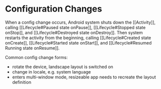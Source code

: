 # Configuration Changes

When a config change occurs, Android system shuts down the [[Activity]], calling [[Lifecycle#Paused state onPause]], [[Lifecycle#Stopped state onStop]], and [[Lifecycle#Destroyed state onDestroy]]. Then system restarts the activity from the beginning, calling [[Lifecycle#Created state onCreate]], [[Lifecycle#Started state onStart]], and [[Lifecycle#Resumed Running state onResume]].

Common config change forms:
+ rotate the device, landscape layout is switched on
+ change in locale, e.g. system language
+ enters multi-window mode, resizeable app needs to recreate the layout definition


